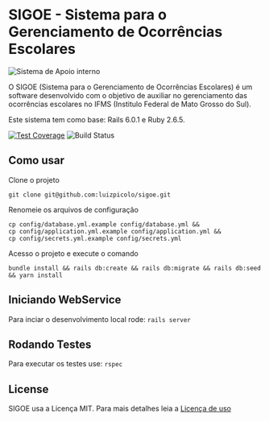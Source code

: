 # SIGOE - Sistema para o Gerenciamento de Ocorrências Escolares

![Sistema de Apoio interno](https://raw.githubusercontent.com/luizpicolo/sigoe/master/app/assets/images/logo_ifms.png?token=ABT0W4aSOnogYpUeUhFZlcp1WgNYR34Gks5Yv3kuwA%3D%3D)

O SIGOE (Sistema para o Gerenciamento de Ocorrências Escolares) é um software desenvolvido com o objetivo de auxiliar no gerenciamento das ocorrências escolares no IFMS (Institulo Federal de Mato Grosso do Sul).

Este sistema tem como base: Rails 6.0.1 e Ruby 2.6.5.

[![Test Coverage](https://api.codeclimate.com/v1/badges/a99a88d28ad37a79dbf6/test_coverage)](https://codeclimate.com/github/luizpicolo/sigoe/test_coverage)
![Build Status](https://img.shields.io/circleci/project/github/luizpicolo/sigoe.svg)

## Como usar

Clone o projeto

    git clone git@github.com:luizpicolo/sigoe.git

Renomeie os arquivos de configuração

    cp config/database.yml.example config/database.yml &&
    cp config/application.yml.example config/application.yml &&
    cp config/secrets.yml.example config/secrets.yml

Acesso o projeto e execute o comando

    bundle install && rails db:create && rails db:migrate && rails db:seed && yarn install

## Iniciando WebService

Para inciar o desenvolvimento local rode: `rails server`

## Rodando Testes

Para executar os testes use: `rspec`

## License

SIGOE usa a Licença MIT. Para mais detalhes leia a [Licença de uso](./LICENSE.txt)
